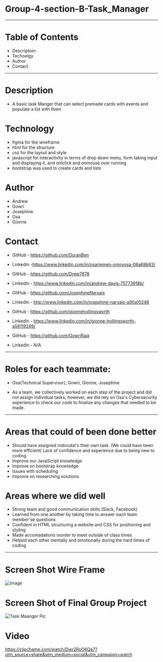 # Group-4-section-B-Task_Manager

-----------------------------------------------------------------------------------------------------------------------------------------------------------------------
# Table of Contents
* Descriptoin:
* Techoolgy
* Author
* Contact
-----------------------------------------------------------------------------------------------------------------------------------------------------------------------
# Description
* A basic task Manger that can select premade cards with events and populate a list with them
# Technology
*  figma for the wireframe
*  html for the structure
*  css for the layout and style
*  javascript for interactivity in terms of drop down menu, form taking input and displaying it, and onlclick and onmouse over running
*  bootstrap was used to create cards and lists
# Author
* Andrew
* Gowri
* Josephine
* Osa
* Gionne
# Contact
* GitHub - https://github.com/DuranBen
* LinkedIn -https://www.linkedin.com/in/osariemen-oniovosa-06a68b83/

* GitHub - https://github.com/Drew7878
* LinkedIn - https://www.linkedin.com/in/andrew-davis-75773918b/

* GitHub - https://github.com/JosephineNarvais
* LinkedIn - http://www.linkedin.com/in/josephine-narvais-a90a10248

* GitHub - https://github.com/gionnehollingsworth
* LinkedIn - https://www.linkedin.com/in/gionne-hollingsworth-a56119249/

* GitHub - https://github.com/GowriRaja
* LinkedIn - N/A

-----------------------------------------------------------------------------------------------------------------------------------------------------------------------

# Roles for each teammate:
* Osa(Technical Supervisor), Gowri, Gionne, Josephine

* As a team, we collectively worked on each step of the project and did not assign individual tasks; however, we did rely on Osa's Cybersecurity experience to check our code to finalize any changes that needed to be made.

-----------------------------------------------------------------------------------------------------------------------------------------------------------------------

# Areas that could of been done better
* Should have assigned indivudal's their own task. (We could have been more efficient) Lack of confidence and experience due to being new to coding.
* Improve our JavaScript knowledge
* Improve on bootstrap knowledge
* Issues with scheduling 
* Improve on researching solutions

# Areas where we did well
* Strong team and good communication skills (Slack, Facebook)
* Learned from one another by taking time to answer each team member'se questions
* Confident in HTML structuring a website and CSS for positioning and styling
* Made accomadations inorder to meet outside of class times
* Helped each other mentally and emotionally during the hard times of coding

-----------------------------------------------------------------------------------------------------------------------------------------------------------------------
# Screen Shot Wire Frame
![image](https://user-images.githubusercontent.com/105463875/206602502-e416b2ec-a920-4275-be0b-e50484bc19a1.png)

# Screen Shot of Final Group Project
![Task Maanger Pic](https://user-images.githubusercontent.com/111025323/206808047-f00c4f48-8f6d-4186-8233-485a78091250.jpg)

# Video
https://clipchamp.com/watch/Dwr2RoO6Qa7?utm_source=share&utm_medium=social&utm_campaign=watch



